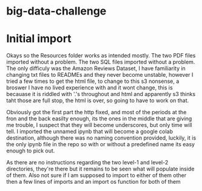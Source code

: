 # big-data-challenge

# Initial import
Okays so the Resources folder works as intended mostly. The two PDF files imported without a problem. The two SQL files imported without a problem.
The only difficuly was the Amazon Reviews Dataset, I have familiarity in changing txt files to READMEs and they never become unstable, however I tried a few times to get the html file,
to change to this s3 nonsense, a broswer I have no lived experience with and it wont change, this is becauase it is riddled with '.'s throughout and html and apparently s3 thinks taht those
are full stop, the html is over, so going to have to work on that. 

Obviously got the first part the http fixed, and most of the periods at the fron and the back easilty enough, its the ones in the middle that are giving me trouble, I suspect that they
will become underscores, but only time will tell. I imported the unnamed ipynb that will become a google colab destination, although there was no naming convention provided, luckily, it is 
the only ipynb file in the repo so with or without a predefined name its easy enough to pick out. 

As there are no instructions regarding the two level-1 and level-2 directories, they're there but it remains to be seen what will populate inside of them. 
Also not sure if I am supposed to import to either of them other then a few lines of imports and an import os function for both of them